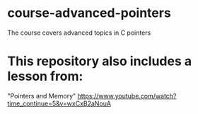 # course-advanced-pointers
The course covers advanced topics in C pointers



# This repository also includes a lesson from:
"Pointers and Memory"
https://www.youtube.com/watch?time_continue=5&v=wxCxB2aNouA

